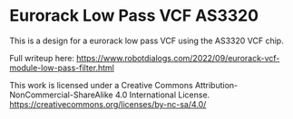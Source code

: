 # Eurorack Low Pass VCF AS3320

This is a design for a eurorack low pass VCF using the AS3320 VCF chip.

Full writeup here: https://www.robotdialogs.com/2022/09/eurorack-vcf-module-low-pass-filter.html

This work is licensed under a Creative Commons Attribution-NonCommercial-ShareAlike 4.0 International License. https://creativecommons.org/licenses/by-nc-sa/4.0/